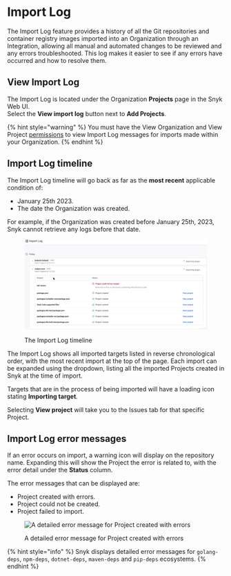 # Import Log

The Import Log feature provides a history of all the Git repositories and container registry images imported into an Organization through an Integration, allowing all manual and automated changes to be reviewed and any errors troubleshooted. This log makes it easier to see if any errors have occurred and how to resolve them.

## View Import Log

The Import Log is located under the Organization **Projects** page in the Snyk Web UI.\
Select the **View import log** button next to **Add Projects**.

{% hint style="warning" %}
You must have the View Organization and View Project [permissions](../user-roles/pre-defined-roles.md) to view Import Log messages for imports made within your Organization.
{% endhint %}

## Import Log timeline

The Import Log timeline will go back as far as the **most recent** applicable condition of:

* January 25th 2023.
* The date the Organization was created.

For example, if the Organization was created before January 25th, 2023, Snyk cannot retrieve any logs before that date.

<figure><img src="../../.gitbook/assets/2024-04-29_15-38-51 (1) (1).png" alt=""><figcaption><p>The Import Log timeline</p></figcaption></figure>

The Import Log shows all imported targets listed in reverse chronological order, with the most recent import at the top of the page. Each import can be expanded using the dropdown, listing all the imported Projects created in Snyk at the time of import.

Targets that are in the process of being imported will have a loading icon stating **Importing target**.

Selecting **View project** will take you to the Issues tab for that specific Project.

## Import Log error messages

If an error occurs on import, a warning icon will display on the repository name. Expanding this will show the Project the error is related to, with the error detail under the **Status** column.

The error messages that can be displayed are:

* Project created with errors.
* Project could not be created.
* Project failed to import.

<figure><img src="../../.gitbook/assets/2024-04-29_15-49-19.png" alt="A detailed error message for Project created with errors"><figcaption><p>A detailed error message for Project created with errors</p></figcaption></figure>

{% hint style="info" %}
Snyk displays detailed error messages for `golang-deps`, `npm-deps`, `dotnet-deps`, `maven-deps` and `pip-deps` ecosystems.
{% endhint %}
